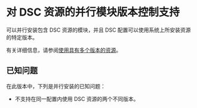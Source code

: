 # <a name="side-by-side-module-versioning-support-for-dsc-resources"></a>对 DSC 资源的并行模块版本控制支持

可以并行安装包含 DSC 资源的模块，并且 DSC 配置可以使用系统上所安装资源的特定版本。

有关详细信息，请参阅[使用具有多个版本的资源](https://msdn.microsoft.com/powershell/dsc/sxsresource)。

## <a name="known-issues"></a>已知问题

在此版本中，下列是并行安装的已知问题：

-   不支持在同一配置内使用 DSC 资源的两个不同版本。

